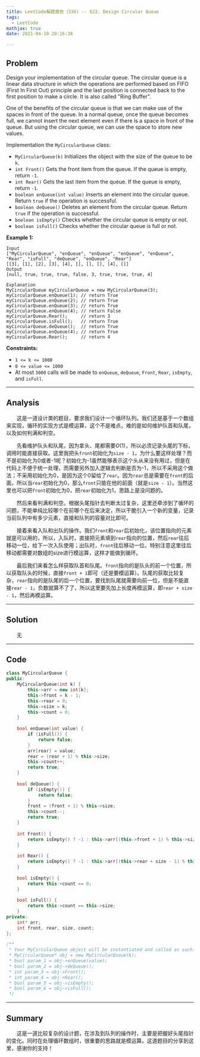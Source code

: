 ```yaml
---
title: LeetCode解题报告（336) -- 622. Design Circular Queue
tags:
  - LeetCode
mathjax: true
date: 2021-04-10 20:16:38

---
```


## Problem

Design your implementation of the circular queue. The circular queue is a linear data structure in which the operations are performed based on FIFO (First In First Out) principle and the last position is connected back to the first position to make a circle. It is also called "Ring Buffer".

One of the benefits of the circular queue is that we can make use of the spaces in front of the queue. In a normal queue, once the queue becomes full, we cannot insert the next element even if there is a space in front of the queue. But using the circular queue, we can use the space to store new values.

Implementation the `MyCircularQueue` class:

- `MyCircularQueue(k)` Initializes the object with the size of the queue to be `k`.
- `int Front()` Gets the front item from the queue. If the queue is empty, return `-1`.
- `int Rear()` Gets the last item from the queue. If the queue is empty, return `-1`.
- `boolean enQueue(int value)` Inserts an element into the circular queue. Return `true` if the operation is successful.
- `boolean deQueue()` Deletes an element from the circular queue. Return `true` if the operation is successful.
- `boolean isEmpty()` Checks whether the circular queue is empty or not.
- `boolean isFull()` Checks whether the circular queue is full or not.

<!-- more -->

**Example 1:**

```
Input
["MyCircularQueue", "enQueue", "enQueue", "enQueue", "enQueue", "Rear", "isFull", "deQueue", "enQueue", "Rear"]
[[3], [1], [2], [3], [4], [], [], [], [4], []]
Output
[null, true, true, true, false, 3, true, true, true, 4]

Explanation
MyCircularQueue myCircularQueue = new MyCircularQueue(3);
myCircularQueue.enQueue(1); // return True
myCircularQueue.enQueue(2); // return True
myCircularQueue.enQueue(3); // return True
myCircularQueue.enQueue(4); // return False
myCircularQueue.Rear();     // return 3
myCircularQueue.isFull();   // return True
myCircularQueue.deQueue();  // return True
myCircularQueue.enQueue(4); // return True
myCircularQueue.Rear();     // return 4
```

**Constraints:**

- `1 <= k <= 1000`
- `0 <= value <= 1000`
- At most `3000` calls will be made to `enQueue`, `deQueue`, `Front`, `Rear`, `isEmpty`, and `isFull`.

------

## Analysis

&emsp;&emsp;这是一道设计类的题目，要求我们设计一个循环队列。我们还是基于一个数组来实现，循环的实现方式是模运算，这个不是难点，难的是如何维护队首和队尾，以及如何判满和判空。

&emsp;&emsp;先看维护队头和队尾，因为拿头、尾都需要$O(1)$，所以必须记录头尾的下标，调用时能直接获取。这里我把头`front`初始化为`size - 1`，为什么要这样处理？而不是初始化为0或者-1呢？初始化为-1虽然能够表示这个头从来没有用过，但是在代码上不便于统一处理，而需要另外加入逻辑去判断是否为-1，所以不采用这个做法；不采用初始化为0，是因为这个0留给了`rear`。因为`rear`总是需要在`front`的后面，所以当`rear`初始化为0，那么`front`只能在他的前面（就是`size - 1`）。当然这里也可以把`front`初始化为0，把`rear`初始化为1，思路上是没问题的。

&emsp;&emsp;然后来看判满和判空。根据头尾指针去判断太过复杂，这里还牵涉到了循环的问题，不能单纯比较哪个在前哪个在后来决定，所以干脆引入一个新的变量，记录当前队列中有多少元素，直接和队列的容量对比即可。

&emsp;&emsp;接着来看入队和出队的操作。我们`front`和`rear`后初始化，该位置指向的元素就是可以用的，所以，入队时，直接把元素填到`rear`指向的位置，然后`rear`往后移动一位，给下一次入队使用；出队时，`front`往后移动一位。特别注意这里往后移动都需要对数组的size进行模运算，这样才能做到循环。

&emsp;&emsp;最后我们来看怎么样获取队首和队尾。`front`指向的是队头的前一个位置，所以获取队头的时候，直接`front + 1`即可（还是要模运算）。队尾的获取比较复杂，`rear`指向的是队尾的后一个位置，要找到队尾就需要向前一位，但是不能直接`rear - 1`，负数就算不了了，所以这里要先加上长度再模运算，即`rear + size - 1`，然后再模运算。

------

## Solution

&emsp;&emsp;无

------

## Code

```c++
class MyCircularQueue {
public:
    MyCircularQueue(int k) {
        this->arr = new int[k];
        this->front = k - 1;
        this->rear = 0;
        this->size = k;
        this->count = 0;
    }
    
    bool enQueue(int value) {
        if (isFull()) {
            return false;
        }
        arr[rear] = value;
        rear = (rear + 1) % this->size;
        this->count++;
        return true;
    }
    
    bool deQueue() {
        if (isEmpty()) {
            return false;
        }
        front = (front + 1) % this->size;
        this->count--;
        return true;
    }
    
    int Front() {
        return isEmpty() ? -1 : this->arr[(this->front + 1) % this->size];
    }
    
    int Rear() {
        return isEmpty() ? -1 : this->arr[(this->rear + size - 1) % this->size];
    }
    
    bool isEmpty() {
        return this->count == 0;
    }
    
    bool isFull() {
        return this->count == this->size;
    }
private:
    int* arr;
    int front, rear, size, count;
};

/**
 * Your MyCircularQueue object will be instantiated and called as such:
 * MyCircularQueue* obj = new MyCircularQueue(k);
 * bool param_1 = obj->enQueue(value);
 * bool param_2 = obj->deQueue();
 * int param_3 = obj->Front();
 * int param_4 = obj->Rear();
 * bool param_5 = obj->isEmpty();
 * bool param_6 = obj->isFull();
 */
```

------

## Summary

&emsp;&emsp;这是一道比较复杂的设计题，在涉及到队列的操作时，主要是把握好头尾指针的变化。同时在处理循环数组时，很重要的思路就是模运算。这道题目的分享到这里，感谢你的支持！
